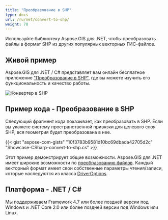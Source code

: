 ```yaml
---
title: "Преобразование в SHP"
type: docs
url: /ru/net/convert-to-shp/
weight: 70
---
```


Используйте библиотеку Aspose.GIS для .NET, чтобы преобразовать файлы в формат SHP из других популярных векторных ГИС-файлов.

## **Живой пример**

Aspose.GIS для .NET / C# представляет вам онлайн бесплатное приложение ["Преобразование в SHP"](https://products.aspose.app/gis/conversion/convert-to-shp), где вы можете изучить его функциональность и качество работы.

![Конвертер в SHP](conversion.png)

## **Пример кода - Преобразование в SHP**

Следующий фрагмент кода показывает, как преобразовать в SHP. Если вы укажете систему пространственной привязки для целевого слоя SHP, вся геометрия будет преобразована в нее. 

{{< gist "aspose-com-gists" "10f3783b9581d10bc69dbada42705d2c" "Showcase-CSharp-convert-to-shp.cs" >}}

Этот пример демонстрирует общие возможности. Aspose.GIS для .NET имеет широкие возможности по [преобразованию файлов](https://docs.aspose.com/gis/net/vector-layers/). Каждый векторный формат имеет свои собственные параметры чтения/записи, которые наследуются из класса [DriverOptions](https://reference.aspose.com/gis/net/aspose.gis/driveroptions).

## **Платформа - .NET / C#**

Мы поддерживаем Framework 4.7 или более поздней версии под Windows и .NET Core 2.0 или более поздней версии под Windows или Linux.
